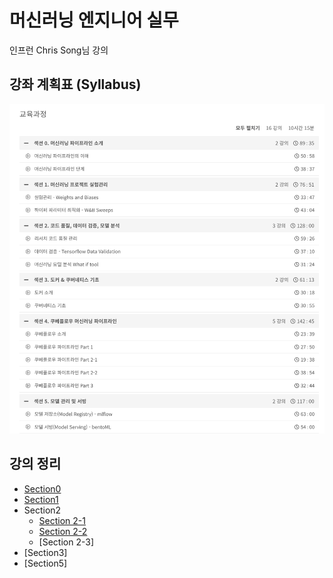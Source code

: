 # 머신러닝 엔지니어 실무
인프런 Chris Song님 강의<br>

## 강좌 계획표 (Syllabus)
![syllabus](../../img/chris_song.png)

## 강의 정리
- [Section0](https://velog.io/@gjtang/%EB%A8%B8%EC%8B%A0%EB%9F%AC%EB%8B%9D-%EC%97%94%EC%A7%80%EB%8B%88%EC%96%B4-%EC%8B%A4%EB%AC%B4-Section0)
- [Section1](https://velog.io/@gjtang/%EB%A8%B8%EC%8B%A0%EB%9F%AC%EB%8B%9D-%EC%97%94%EC%A7%80%EB%8B%88%EC%96%B4-%EC%8B%A4%EB%AC%B4-Section1)
- Section2
  - [Section 2-1](https://velog.io/@gjtang/%EB%A8%B8%EC%8B%A0%EB%9F%AC%EB%8B%9D-%EC%97%94%EC%A7%80%EB%8B%88%EC%96%B4-%EC%8B%A4%EB%AC%B4-Section2-1)
  - [Section 2-2](https://velog.io/@gjtang/%EB%A8%B8%EC%8B%A0%EB%9F%AC%EB%8B%9D-%EC%97%94%EC%A7%80%EB%8B%88%EC%96%B4-%EC%8B%A4%EB%AC%B4-Section2-2)
  - [Section 2-3]        
- [Section3]
- [Section5]